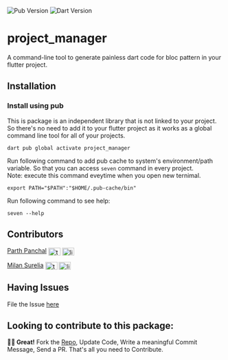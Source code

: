 ![Pub Version](https://img.shields.io/pub/v/project_manager?style=plastic)  ![Dart Version](https://img.shields.io/badge/dart-v2.16.0-orange?style=plastic)

# project_manager
A command-line tool to generate painless dart code for bloc pattern in your flutter project.

## Installation

### Install using pub

This is package is an independent library that is not linked to your project. So there's no need to add it to your
flutter project as it works as a global command line tool for all of your projects.

```shell
dart pub global activate project_manager
```

Run following command to add pub cache to system's environment/path variable. So that you can access `seven` command in every project. <br>
Note: execute this command eveytime when you open new ternimal.

```shell
export PATH="$PATH":"$HOME/.pub-cache/bin"
```

Run following command to see help:

```shell
seven --help
```

## Contributors


[Parth Panchal](https://www.linkedin.com/in/parthpanchal8401/)
<a href="https://twitter.com/hitchhickerrr" target="blank"><img align="center" src="https://raw.githubusercontent.com/rahuldkjain/github-profile-readme-generator/master/src/images/icons/Social/twitter.svg" alt="twitter_logo" height="18" width="28" /></a>
<a href="https://linkedin.com/in/parthpanchal8401" target="blank"><img align="center" src="https://raw.githubusercontent.com/rahuldkjain/github-profile-readme-generator/master/src/images/icons/Social/linked-in-alt.svg" alt="linedin_logo" height="18" width="28" /></a>

[Milan Surelia](https://www.linkedin.com/in/milansurelia/)
<a href="https://twitter.com/milanpsurelia" target="blank"><img align="center" src="https://raw.githubusercontent.com/rahuldkjain/github-profile-readme-generator/master/src/images/icons/Social/twitter.svg" alt="twitter_logo" height="18" width="28" /></a>
<a href="https://linkedin.com/in/milansurelia" target="blank"><img align="center" src="https://raw.githubusercontent.com/rahuldkjain/github-profile-readme-generator/master/src/images/icons/Social/linked-in-alt.svg" alt="linedin_logo" height="18" width="28" /></a>


## Having Issues

File the Issue [here](https://github.com/parthp-7span/project-manager/issues)

## Looking to contribute to this package:

**🤘🏻 Great!**
Fork the [Repo](https://github.com/parthp-7span/project-manager), Update Code, Write a meaningful Commit Message, Send a PR. That's all you need to Contribute.

